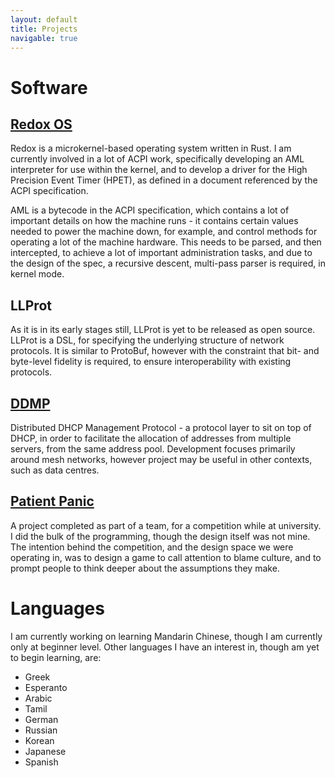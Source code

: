 ```yaml
---
layout: default
title: Projects
navigable: true
---
```

# Software
## [Redox OS](https://redox-os.org)
Redox is a microkernel-based operating system written in Rust. I am currently involved in a lot of ACPI work, specifically developing an AML interpreter for use within the kernel, and to develop a driver for the High Precision Event Timer (HPET), as defined in a document referenced by the ACPI specification.

AML is a bytecode in the ACPI specification, which contains a lot of important details on how the machine runs - it contains certain values needed to power the machine down, for example, and control methods for operating a lot of the machine hardware. This needs to be parsed, and then intercepted, to achieve a lot of important administration tasks, and due to the design of the spec, a recursive descent, multi-pass parser is required, in kernel mode.

## LLProt
As it is in its early stages still, LLProt is yet to be released as open source. LLProt is a DSL, for specifying the underlying structure of network protocols. It is similar to ProtoBuf, however with the constraint that bit- and byte-level fidelity is required, to ensure interoperability with existing protocols.

## [DDMP](https://github.com/CWood1/DDMP)
Distributed DHCP Management Protocol - a protocol layer to sit on top of DHCP, in order to facilitate the allocation of addresses from multiple servers, from the same address pool. Development focuses primarily around mesh networks, however project may be useful in other contexts, such as data centres.

## [Patient Panic](https://github.com/CWood1/chimed)
A project completed as part of a team, for a competition while at university. I did the bulk of the programming, though the design itself was not mine. The intention behind the competition, and the design space we were operating in, was to design a game to call attention to blame culture, and to prompt people to think deeper about the assumptions they make.

# Languages
I am currently working on learning Mandarin Chinese, though I am currently only at beginner level. Other languages I have an interest in, though am yet to begin learning, are:

 - Greek
 - Esperanto
 - Arabic
 - Tamil
 - German
 - Russian
 - Korean
 - Japanese
 - Spanish